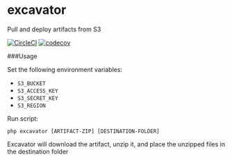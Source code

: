 # excavator

Pull and deploy artifacts from S3

[![CircleCI](https://circleci.com/gh/aautar/excavator.svg?style=shield)](https://circleci.com/gh/aautar/excavator)
[![codecov](https://codecov.io/gh/aautar/excavator/branch/master/graph/badge.svg)](https://codecov.io/gh/aautar/excavator)

###Usage

Set the following environment variables:

 - `S3_BUCKET`
 - `S3_ACCESS_KEY`
 - `S3_SECRET_KEY`
 - `S3_REGION`

Run script:

`php excavator [ARTIFACT-ZIP] [DESTINATION-FOLDER]`

Excavator will download the artifact, unzip it, and place the unzipped files in the destination folder
